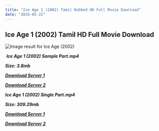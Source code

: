 ```yaml
---
title: "Ice Age 1 (2002) Tamil Dubbed HD Full Movie Download"
date: "2019-05-22"
---
```


## Ice Age 1 (2002) Tamil HD Full Movie Download

![Image result for Ice Age (2002)](https://images-na.ssl-images-amazon.com/images/I/51A3PXFRV6L._SY445_.jpg) 

 _**Ice Age 1 (2002) Sample Part.mp4**_

_**Size: 3.8mb**_

[_**Download Server 1**_](http://du.wetransfer.vip/files/Tamil{c159298fb141cbadc7232f68964181f47c3dba5abf1fc31c2462b14f0846cd70}20Dubbed{c159298fb141cbadc7232f68964181f47c3dba5abf1fc31c2462b14f0846cd70}20Movies/Tamil{c159298fb141cbadc7232f68964181f47c3dba5abf1fc31c2462b14f0846cd70}20Dubbed{c159298fb141cbadc7232f68964181f47c3dba5abf1fc31c2462b14f0846cd70}20Collections/Ice{c159298fb141cbadc7232f68964181f47c3dba5abf1fc31c2462b14f0846cd70}20Age{c159298fb141cbadc7232f68964181f47c3dba5abf1fc31c2462b14f0846cd70}20Quadrilogy{c159298fb141cbadc7232f68964181f47c3dba5abf1fc31c2462b14f0846cd70}20Collections/Ice{c159298fb141cbadc7232f68964181f47c3dba5abf1fc31c2462b14f0846cd70}20Age{c159298fb141cbadc7232f68964181f47c3dba5abf1fc31c2462b14f0846cd70}20(2002)/Ice{c159298fb141cbadc7232f68964181f47c3dba5abf1fc31c2462b14f0846cd70}20Age{c159298fb141cbadc7232f68964181f47c3dba5abf1fc31c2462b14f0846cd70}20(2002){c159298fb141cbadc7232f68964181f47c3dba5abf1fc31c2462b14f0846cd70}20Sample{c159298fb141cbadc7232f68964181f47c3dba5abf1fc31c2462b14f0846cd70}20HD.mp4)

[_**Download Server 2**_](http://du.wetransfer.vip/files/Tamil{c159298fb141cbadc7232f68964181f47c3dba5abf1fc31c2462b14f0846cd70}20Dubbed{c159298fb141cbadc7232f68964181f47c3dba5abf1fc31c2462b14f0846cd70}20Movies/Tamil{c159298fb141cbadc7232f68964181f47c3dba5abf1fc31c2462b14f0846cd70}20Dubbed{c159298fb141cbadc7232f68964181f47c3dba5abf1fc31c2462b14f0846cd70}20Collections/Ice{c159298fb141cbadc7232f68964181f47c3dba5abf1fc31c2462b14f0846cd70}20Age{c159298fb141cbadc7232f68964181f47c3dba5abf1fc31c2462b14f0846cd70}20Quadrilogy{c159298fb141cbadc7232f68964181f47c3dba5abf1fc31c2462b14f0846cd70}20Collections/Ice{c159298fb141cbadc7232f68964181f47c3dba5abf1fc31c2462b14f0846cd70}20Age{c159298fb141cbadc7232f68964181f47c3dba5abf1fc31c2462b14f0846cd70}20(2002)/Ice{c159298fb141cbadc7232f68964181f47c3dba5abf1fc31c2462b14f0846cd70}20Age{c159298fb141cbadc7232f68964181f47c3dba5abf1fc31c2462b14f0846cd70}20(2002){c159298fb141cbadc7232f68964181f47c3dba5abf1fc31c2462b14f0846cd70}20Sample{c159298fb141cbadc7232f68964181f47c3dba5abf1fc31c2462b14f0846cd70}20HD.mp4)

_**Ice Age 1 (2002) Single Part.mp4**_

_**Size: 309.29mb**_

[_**Download Server 1**_](http://du.wetransfer.vip/files/Tamil{c159298fb141cbadc7232f68964181f47c3dba5abf1fc31c2462b14f0846cd70}20Dubbed{c159298fb141cbadc7232f68964181f47c3dba5abf1fc31c2462b14f0846cd70}20Movies/Tamil{c159298fb141cbadc7232f68964181f47c3dba5abf1fc31c2462b14f0846cd70}20Dubbed{c159298fb141cbadc7232f68964181f47c3dba5abf1fc31c2462b14f0846cd70}20Collections/Ice{c159298fb141cbadc7232f68964181f47c3dba5abf1fc31c2462b14f0846cd70}20Age{c159298fb141cbadc7232f68964181f47c3dba5abf1fc31c2462b14f0846cd70}20Quadrilogy{c159298fb141cbadc7232f68964181f47c3dba5abf1fc31c2462b14f0846cd70}20Collections/Ice{c159298fb141cbadc7232f68964181f47c3dba5abf1fc31c2462b14f0846cd70}20Age{c159298fb141cbadc7232f68964181f47c3dba5abf1fc31c2462b14f0846cd70}20(2002)/Ice{c159298fb141cbadc7232f68964181f47c3dba5abf1fc31c2462b14f0846cd70}20Age{c159298fb141cbadc7232f68964181f47c3dba5abf1fc31c2462b14f0846cd70}20(2002){c159298fb141cbadc7232f68964181f47c3dba5abf1fc31c2462b14f0846cd70}20Single{c159298fb141cbadc7232f68964181f47c3dba5abf1fc31c2462b14f0846cd70}20Part{c159298fb141cbadc7232f68964181f47c3dba5abf1fc31c2462b14f0846cd70}20HD.mp4)

_**[Download Server 2](http://du.wetransfer.vip/files/Tamil{c159298fb141cbadc7232f68964181f47c3dba5abf1fc31c2462b14f0846cd70}20Dubbed{c159298fb141cbadc7232f68964181f47c3dba5abf1fc31c2462b14f0846cd70}20Movies/Tamil{c159298fb141cbadc7232f68964181f47c3dba5abf1fc31c2462b14f0846cd70}20Dubbed{c159298fb141cbadc7232f68964181f47c3dba5abf1fc31c2462b14f0846cd70}20Collections/Ice{c159298fb141cbadc7232f68964181f47c3dba5abf1fc31c2462b14f0846cd70}20Age{c159298fb141cbadc7232f68964181f47c3dba5abf1fc31c2462b14f0846cd70}20Quadrilogy{c159298fb141cbadc7232f68964181f47c3dba5abf1fc31c2462b14f0846cd70}20Collections/Ice{c159298fb141cbadc7232f68964181f47c3dba5abf1fc31c2462b14f0846cd70}20Age{c159298fb141cbadc7232f68964181f47c3dba5abf1fc31c2462b14f0846cd70}20(2002)/Ice{c159298fb141cbadc7232f68964181f47c3dba5abf1fc31c2462b14f0846cd70}20Age{c159298fb141cbadc7232f68964181f47c3dba5abf1fc31c2462b14f0846cd70}20(2002){c159298fb141cbadc7232f68964181f47c3dba5abf1fc31c2462b14f0846cd70}20Single{c159298fb141cbadc7232f68964181f47c3dba5abf1fc31c2462b14f0846cd70}20Part{c159298fb141cbadc7232f68964181f47c3dba5abf1fc31c2462b14f0846cd70}20HD.mp4)**_
